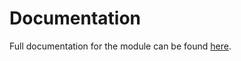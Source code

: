 # Documentation

Full documentation for the module can be found [here](https://jonnycomes.github.io/look_and_say/docs/look_and_say.html).